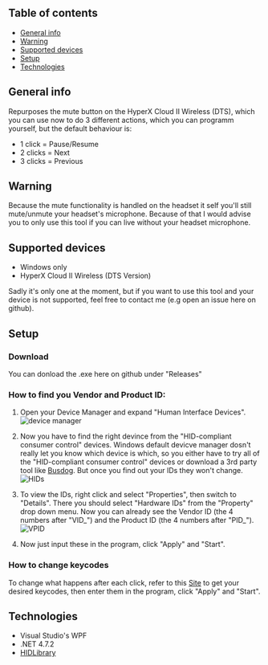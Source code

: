 ## Table of contents
* [General info](#general-info)
* [Warning](#warning)
* [Supported devices](#supported-devices)
* [Setup](#setup)
* [Technologies](#technologies)
## General info
Repurposes the mute button on the HyperX Cloud II Wireless (DTS), which you can use now to do 3 different actions, which you can programm yourself,
but the default behaviour is:
* 1 click = Pause/Resume
* 2 clicks = Next
* 3 clicks = Previous

## Warning
Because the mute functionality is handled on the headset it self you'll still mute/unmute your headset's microphone.
Because of that I would advise you to only use this tool if you can live without your headset microphone.

## Supported devices
* Windows only
* HyperX Cloud II Wireless (DTS Version)

Sadly it's only one at the moment, but if you want to use this tool and your device is not supported, feel free to contact me (e.g open an issue here on github).

## Setup
### Download
You can donload the .exe here on github under "Releases"
### How to find you Vendor and Product ID:
1. Open your Device Manager and expand "Human Interface Devices".\
![device manager](https://github.com/GuthiYT/hyperx/blob/main/doc/img/device_manager.png)

2. Now you have to find the right devince from the "HID-compliant consumer control" devices. Windows default devicve manager dosn't really let you know which device
is which, so you either have to try all of the "HID-compliant consumer control" devices or download a 3rd party tool like [Busdog](https://github.com/djpnewton/busdog). But once you find out your IDs they won't change. \
![HIDs](https://github.com/GuthiYT/hyperx/blob/main/doc/img/hid.png)

3. To view the IDs, right click and select "Properties", then switch to "Details". There you should select "Hardware IDs" from the "Property" drop down menu. Now you can already
see the Vendor ID (the 4 numbers after "VID_") and the Product ID (the 4 numbers after "PID_"). \
![VPID](https://github.com/GuthiYT/hyperx/blob/main/doc/img/vid_pid.png)

4. Now just input these in the program, click "Apply" and "Start".

### How to change keycodes
To change what happens after each click, refer to this [Site](https://learn.microsoft.com/en-us/windows/win32/inputdev/virtual-key-codes) to get your desired
keycodes, then enter them in the program, click "Apply" and "Start".

## Technologies
* Visual Studio's WPF
* .NET 4.7.2
* [HIDLibrary](https://github.com/mikeobrien/HidLibrary)
	
